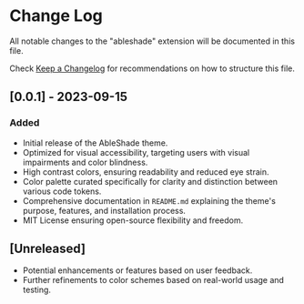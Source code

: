 # Change Log

All notable changes to the "ableshade" extension will be documented in this file.

Check [Keep a Changelog](http://keepachangelog.com/) for recommendations on how to structure this file.

## [0.0.1] - 2023-09-15

### Added
- Initial release of the AbleShade theme.
- Optimized for visual accessibility, targeting users with visual impairments and color blindness.
- High contrast colors, ensuring readability and reduced eye strain.
- Color palette curated specifically for clarity and distinction between various code tokens.
- Comprehensive documentation in `README.md` explaining the theme's purpose, features, and installation process.
- MIT License ensuring open-source flexibility and freedom.

## [Unreleased]

- Potential enhancements or features based on user feedback.
- Further refinements to color schemes based on real-world usage and testing.

